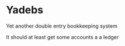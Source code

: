 # Yadebs
Yet another double entry bookkeeping system

It should at least get some accounts a a ledger
